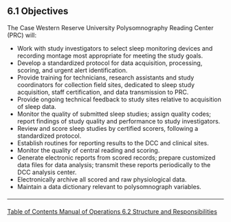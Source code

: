## 6.1 Objectives

The Case Western Reserve University Polysomnography Reading Center (PRC) will:

- Work with study investigators to select sleep monitoring devices and recording montage most appropriate for meeting the study goals.
- Develop a standardized protocol for data acquisition, processing, scoring, and urgent alert identification.
- Provide training for technicians, research assistants and study coordinators for collection field sites, dedicated to sleep study acquisition, staff certification, and data transmission to PRC.
- Provide ongoing technical feedback to study sites relative to acquisition of sleep data.
- Monitor the quality of submitted sleep studies; assign quality codes; report findings of study quality and performance to study investigators.
- Review and score sleep studies by certified scorers, following a standardized protocol.
- Establish routines for reporting results to the DCC and clinical sites.
- Monitor the quality of central reading and scoring.
- Generate electronic reports from scored records; prepare customized data files for data analysis;
transmit these reports periodically to the DCC analysis center.
- Electronically archive all scored and raw physiological data.
- Maintain a data dictionary relevant to polysomnograph variables.


<hr class="soften" style="margin-top: 20px;margin-bottom: 20px;"/>

<div class="center">
<div class="btn-group">
  <a href=":pages_path:/manuals/polysomnography-reading-center/6-00-mop-toc.md" class="btn btn-default">
    <span class="glyphicon glyphicon-chevron-left"></span>
    Table of Contents
  </a>

  <a href=":pages_path:/manuals/polysomnography-reading-center/6-00-mop-toc.md" class="btn btn-default">
    <span class="glyphicon glyphicon-chevron-up"></span>
    Manual of Operations
  </a>

  <a href=":pages_path:/manuals/polysomnography-reading-center/6-02-structure-and-responsibilities.md" class="btn btn-success">
    6.2 Structure and Responsibilities
    <span class="glyphicon glyphicon-chevron-right"></span>
  </a>
</div>
</div>
